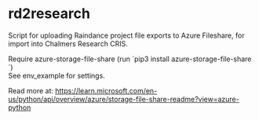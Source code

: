 # rd2research
Script for uploading Raindance project file exports to Azure Fileshare, for import into Chalmers Research CRIS.    

Require azure-storage-file-share (run ´pip3 install azure-storage-file-share´)    
See env_example for settings.   

Read more at: https://learn.microsoft.com/en-us/python/api/overview/azure/storage-file-share-readme?view=azure-python
